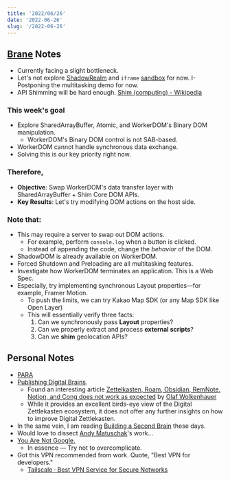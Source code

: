 ```yaml
---
title: '2022/06/26'
date: '2022-06-26'
slug: '/2022-06-26'
---
```


## [Brane](../Notes/Brane.md) Notes
- Currently facing a slight bottleneck.
- Let's not explore [ShadowRealm](../Notes/ShadowRealm.md) and `iframe` [sandbox](../Notes/Sandbox.md) for now.
	I- Postponing the multitasking demo for now.
- API Shimming will be hard enough. [Shim \(computing\) - Wikipedia](https://en.wikipedia.org/wiki/Shim\_\(computing\))

### This week's goal
- Explore SharedArrayBuffer, Atomic, and WorkerDOM's Binary DOM manipulation.
	- WorkerDOM's Binary DOM control is not SAB-based.
- WorkerDOM cannot handle synchronous data exchange.
- Solving this is our key priority right now.

### Therefore,
- **Objective**: Swap WorkerDOM's data transfer layer with SharedArrayBuffer + Shim Core DOM APIs.
- **Key Results**: Let's try modifying DOM actions on the host side.

### Note that:
- This may require a server to swap out DOM actions.
	- For example, perform `console.log` when a button is clicked.
	- Instead of appending the code, change the *behavior* of the DOM.
- ShadowDOM is already available on WorkerDOM.
- Forced Shutdown and Preloading are all multitasking features.
- Investigate how WorkerDOM terminates an application. This is a Web Spec.
- Especially, try implementing synchronous Layout properties—for example, Framer Motion.
	- To push the limits, we can try Kakao Map SDK (or any Map SDK like Open Layer)
	- This will essentially verify three facts:
		1. Can we synchronously pass **Layout** properties?
		2. Can we properly extract and process **external scripts**?
		3. Can we **shim** geolocation APIs?


## Personal Notes

- [PARA](../Notes/PARA.md)
- [Publishing Digital Brains](../Notes/Publishing%20Digital%20Brains.md).
  - Found an interesting article [Zettelkasten, Roam, Obsidian, RemNote, Notion, and Cong does not work as expected](https://agenda.community/t/zettelkasten-roam-obsidian-remnote-notion-and-cong-does-not-work-as-expected/71102) by [Olaf Wolkenhauer](https://agenda.community/u/olaf.wolkenhauer)
  - While it provides an excellent birds-eye view of the Digital Zettlekasten ecosystem, it does not offer any further insights on how to improve Digital Zettlekasten.
- In the same vein, I am reading [Building a Second Brain](https://www.buildingasecondbrain.com/book) these days.
- Would love to dissect [Andy Matuschak](https://andymatuschak.org/)'s work...
- [You Are Not Google.](https://blog.bradfieldcs.com/you-are-not-google-84912cf44afb)
  - In essence — Try not to overcomplicate.
- Got this VPN recommended from work. Quote, "Best VPN for developers."
  - [Tailscale · Best VPN Service for Secure Networks](https://tailscale.com/)

